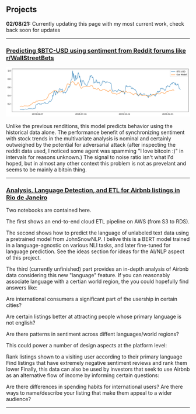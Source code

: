 ## Projects

**02/08/21:** Currently updating this page with my most current work,
check back soon for updates

---

### [Predicting $BTC-USD using sentiment from Reddit forums like r/WallStreetBets](/projects/btc.md)

![btc_year](images/btc_forecast_ALL.png)

Unlike the previous renditions, this model predicts behavior using the historical data alone. The performance benefit of synchronizing sentiment with stock trends in the multivariate analysis is nominal and certainly outweighed by the potential for adversarial attack (after inspecting the reddit data used, I noticed some agent was spamming "I love bitcoin :)" in intervals for reasons unknown.) The signal to noise ratio isn't what I'd hoped, but in almost any other context this problem is not as prevelant and seems to be mainly a bitoin thing.

---

### [Analysis, Language Detection, and ETL for Airbnb listings in Rio de Janeiro](/projects/rio.md)

Two notebooks are contained here.

The first shows an end-to-end cloud ETL pipeline on AWS (from S3 to RDS).

The second shows how to predict the language of unlabeled text data using a pretrained model from JohnSnowNLP. I belive this is a BERT model trained in a language-agnostic on various NLI tasks, and later fine-tuned for language prediction. See the ideas section for ideas for the AI/NLP aspect of this project.

The third (currently unfinished) part provides an in-depth analysis of Airbnb data considering this new "language" feature. If you can reasonably associate language with a certian world region, the you could hopefully find answers like:

Are international consumers a significant part of the usership in certain cities?

Are certain listings better at attracting people whose primary language is not english?

Are there patterns in sentiment across diffent languages/world regions?

This could power a number of design aspects at the platform level:

Rank listings shown to a visiting user according to their primary language
Find listings that have extremely negative sentiment reviews and rank them lower
Finally, this data can also be used by investors that seek to use Airbnb as an alternative flow of income by informing certain questions:

Are there differences in spending habits for international users?
Are there ways to name/describe your listing that make them appeal to a wider audience?

---